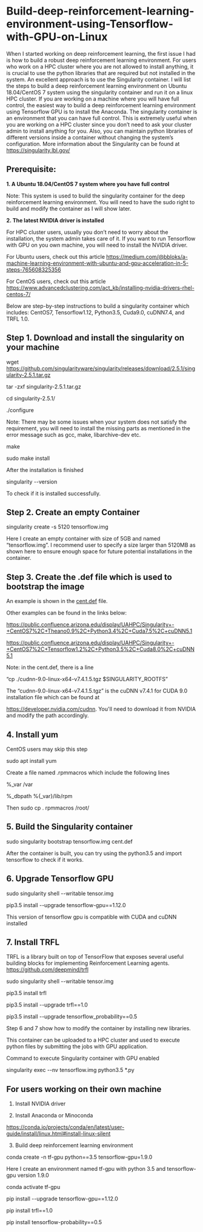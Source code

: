 # Build-deep-reinforcement-learning-environment-using-Tensorflow-with-GPU-on-Linux

When I started working on deep reinforcement learning, the first issue I had is how to build a robust deep reinforcement learning environment. For users who work on a HPC cluster where you are not allowed to install anything, it is crucial to use the python libraries that are required but not installed in the system. An excellent approach is to use the Singularity container.
I will list the steps to build a deep reinforcement learning environment on Ubuntu 18.04/CentOS 7 system using the singularity container and run it on a linux HPC cluster. If you are working on a machine where you will have full control, the easiest way to build a deep reinforcement learning environment using Tensorflow GPU is to install the Anaconda. The singularity container is an environment that you can have full control. This is extremely useful when you are working on a HPC cluster since you don’t need to ask your cluster admin to install anything for you. Also, you can maintain python libraries of different versions inside a container without changing the system’s configuration. More information about the Singularity can be found at https://singularity.lbl.gov/

## **Prerequisite:**
**1. A Ubuntu 18.04/CentOS 7 system where you have full control**

Note: This system is used to build the singularity container for the deep reinforcement learning environment. You will need to have the sudo right to build and modify the container as I will show later.

**2. The latest NVIDIA driver is installed**

For HPC cluster users, usually you don’t need to worry about the installation, the system admin takes care of it. 
If you want to run Tensorflow with GPU on you own machine, you will need to install the NVIDIA driver. 

For Ubuntu users, check out this article
https://medium.com/@bbloks/a-machine-learning-environment-with-ubuntu-and-gpu-acceleration-in-5-steps-765608325356

For CentOS users, check out this article
https://www.advancedclustering.com/act_kb/installing-nvidia-drivers-rhel-centos-7/ 

Below are step-by-step instructions to build a singularity container which includes: CentOS7, Tensorflow1.12, Python3.5, Cuda9.0, cuDNN7.4, and TRFL 1.0.

## **Step 1. Download and install the singularity on your machine**

wget https://github.com/singularityware/singularity/releases/download/2.5.1/singularity-2.5.1.tar.gz

tar -zxf singularity-2.5.1.tar.gz

cd singularity-2.5.1/

./configure 

Note: There may be some issues when your system does not satisfy the requirement, you will need to install the missing parts as mentioned in the error message such as gcc, make, libarchive-dev etc.

make

sudo make install

After the installation is finished

singularity --version 

To check if it is installed successfully.


## **Step 2. Create an empty Container**

singularity create -s 5120 tensorflow.img

Here I create an empty container with size of 5GB and named “tensorflow.img”. I recommend user to specify a size larger than 5120MB as shown here to ensure enough space for future potential installations in the container.

## **Step 3. Create the .def file which is used to bootstrap the image**

An example is shown in the [cent.def](./cent.def) file.

Other examples can be found in the links below:

https://public.confluence.arizona.edu/display/UAHPC/Singularity+-+CentOS7%2C+Theano0.9%2C+Python3.4%2C+Cuda7.5%2C+cuDNN5.1

https://public.confluence.arizona.edu/display/UAHPC/Singularity+-+CentOS7%2C+Tensorflow1.2%2C+Python3.5%2C+Cuda8.0%2C+cuDNN5.1

Note: in the cent.def, there is a line

“cp ./cudnn-9.0-linux-x64-v7.4.1.5.tgz $SINGULARITY_ROOTFS”

The “cudnn-9.0-linux-x64-v7.4.1.5.tgz” is the cuDNN v7.4.1 for CUDA 9.0 installation file which can be found at

https://developer.nvidia.com/cudnn. You'll need to download it from NVIDIA and modify the path accordingly.

## **4. Install yum**

CentOS users may skip this step

sudo apt install yum  

Create a file named .rpmmacros which include the following lines

%_var /var

%_dbpath %{_var}/lib/rpm

Then sudo cp . rpmmacros /root/

## **5. Build the Singularity container**

sudo singularity bootstrap tensorflow.img cent.def

After the container is built, you can try using the python3.5 and import tensorflow to check if it works.

## **6. Upgrade Tensorflow GPU**

sudo singularity shell --writable tensor.img

pip3.5 install --upgrade tensorflow-gpu==1.12.0

This version of tensorflow gpu is compatible with CUDA and cuDNN installed

## **7. Install TRFL**

TRFL is a library built on top of TensorFlow that exposes several useful building blocks for implementing Reinforcement Learning agents. https://github.com/deepmind/trfl

sudo singularity shell --writable tensor.img

pip3.5 install trfl

pip3.5 install --upgrade trfl==1.0	

pip3.5 install --upgrade tensorflow_probability==0.5	

Step 6 and 7 show how to modify the container by installing new libraries.  

This container can be uploaded to a HPC cluster and used to execute python files by submitting the jobs with GPU application. 

Command to execute Singularity container with GPU enabled

singularity exec --nv tensorflow.img python3.5 *.py 

## For users working on their own machine

1. Install NVIDIA driver

2. Install Anaconda or Minoconda

https://conda.io/projects/conda/en/latest/user-guide/install/linux.html#install-linux-silent

3. Build deep reinforcement learning environment

conda create -n tf-gpu python==3.5 tensorflow-gpu=1.9.0 

Here I create an environment named tf-gpu with python 3.5 and tensorflow-gpu version 1.9.0

conda activate tf-gpu

pip install --upgrade tensorflow-gpu==1.12.0

pip install trfl==1.0

pip install tensorflow-probability==0.5

